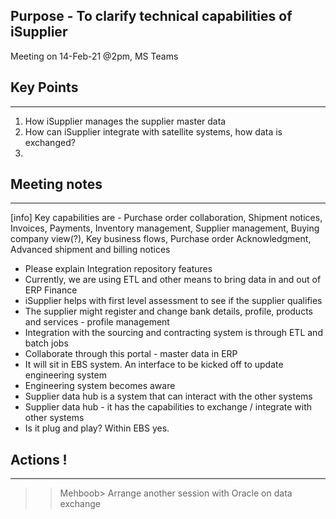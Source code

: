 ## Purpose - To clarify technical capabilities of iSupplier 
Meeting on  14-Feb-21 @2pm, MS Teams

## Key Points
________________________________________
1. How iSupplier manages the supplier master data 
2. How can iSupplier integrate with satellite systems, how data is exchanged?
3. 

## Meeting notes
________________________________________
[info] Key capabilities are - Purchase order collaboration, Shipment notices, Invoices, Payments, Inventory management, Supplier management, Buying company view(?), Key business flows, Purchase order Acknowledgment, Advanced shipment and billing notices
* Please explain Integration repository features
* Currently, we are using ETL and other means to bring data in and out of ERP Finance 
* iSupplier helps with first level assessment to see if the supplier qualifies
* The supplier might register and change bank details, profile, products and services - profile management
* Integration with the sourcing and contracting system is through ETL and batch jobs
* Collaborate through this portal - master data in ERP
* It will sit in EBS system. An interface to be kicked off to update engineering system
* Engineering system becomes aware 
* Supplier data hub is a system that can interact with the other systems
* Supplier data hub - it has the capabilities to exchange / integrate with other systems
* Is it plug and play? Within EBS yes. 


## Actions !
________________________________________
>>Mehboob> Arrange another session with Oracle on data exchange 
